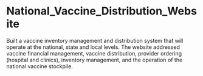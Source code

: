 # National_Vaccine_Distribution_Website
Built a vaccine inventory management and distribution system that will operate at the national, state and local levels. The website addressed vaccine financial management, vaccine distribution, provider ordering (hospital and clinics), inventory management, and the operation of the national vaccine stockpile.
